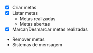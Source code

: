 - [x] Criar metas 
- [x] Listar metas 
    - Metas realizadas
    - Metas abertas
- [x] Marcar/Desmarcar metas realizadas
- Remover metas
- Sistemas de mensagem
